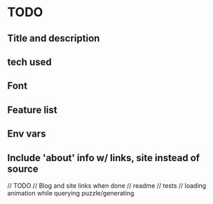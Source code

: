 # TODO

## Title and description
## tech used
## Font
## Feature list
## Env vars

## Include 'about' info w/ links, site instead of source

// TODO
// Blog and site links when done
// readme
// tests
// loading animation while querying puzzle/generating